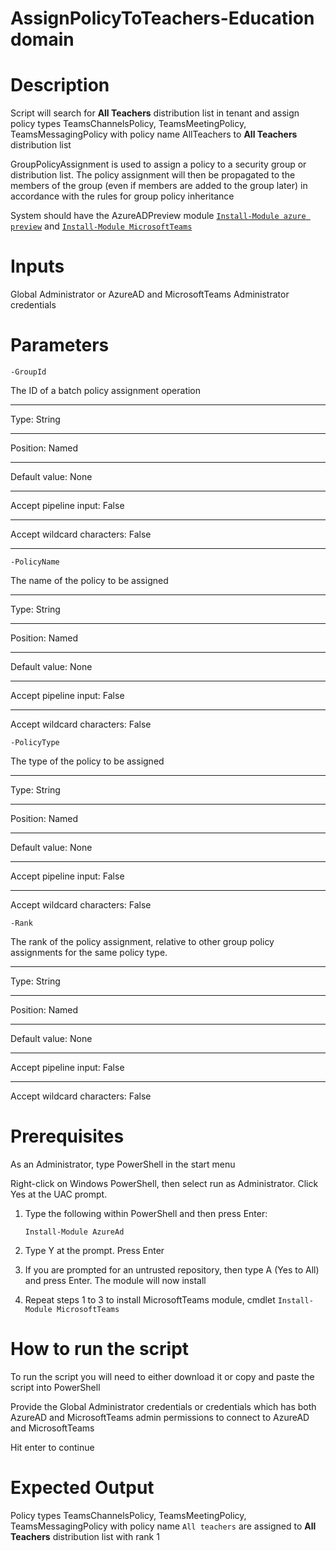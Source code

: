 # AssignPolicyToTeachers-Education domain

# Description
Script will search for **All Teachers** distribution list in tenant and assign policy types TeamsChannelsPolicy, TeamsMeetingPolicy, TeamsMessagingPolicy with policy name AllTeachers to **All Teachers** distribution list

GroupPolicyAssignment is used to assign a policy to a security group or distribution list. The policy assignment will then be propagated to the members of the group (even if members are added to the group later) in accordance with the rules for group policy inheritance

System should have the AzureADPreview module [`Install-Module azure preview`](https://docs.microsoft.com/en-us/powershell/azure/active-directory/install-adv2?view=azureadps-2.0-preview#installing-the-azure-ad-module) and [`Install-Module MicrosoftTeams`](https://www.powershellgallery.com/packages/MicrosoftTeams/1.0.6)

# Inputs
Global Administrator or AzureAD and MicrosoftTeams Administrator credentials 

# Parameters

`-GroupId`

 The ID of a batch policy assignment operation
 - - -
 Type:	String
 - - -
 Position:	Named
 - - -
 Default value:	None
 - - -
 Accept pipeline input:	False
 - - -
 Accept wildcard characters:	False
 - - -

`-PolicyName`

The name of the policy to be assigned
- - -
Type:	String
 - - -
Position:	Named
- - -
Default value:	None
- - -
Accept pipeline input:	False
- - -
Accept wildcard characters:	False

`-PolicyType`

The type of the policy to be assigned
- - -
Type:	String
- - -
Position:	Named
- - -
Default value:	None
- - -
Accept pipeline input:	False
- - -
Accept wildcard characters:	False

`-Rank`

 The rank of the policy assignment, relative to other group policy assignments for the same policy type.
 - - -
 Type:	String
 - - -
 Position:	Named
 - - -
 Default value:	None
 - - -
 Accept pipeline input:	False
 - - -
 Accept wildcard characters:	False

# Prerequisites
As an Administrator, type PowerShell in the start menu

Right-click on Windows PowerShell, then select run as Administrator. Click Yes at the UAC prompt.
1.	Type the following within PowerShell and then press Enter:

     `Install-Module AzureAd` 

2.	Type Y at the prompt. Press Enter

3.	If you are prompted for an untrusted repository, then type A (Yes to All) and press Enter. The module will now install

4. Repeat steps 1 to 3 to install MicrosoftTeams module, cmdlet `Install-Module MicrosoftTeams` 

# How to run the script
To run the script you will need to either download it or copy and paste the script into PowerShell

Provide the Global Administrator credentials or credentials which has both AzureAD and MicrosoftTeams admin permissions to connect to AzureAD and MicrosoftTeams

Hit enter to continue

# Expected Output
Policy types TeamsChannelsPolicy, TeamsMeetingPolicy, TeamsMessagingPolicy with policy name `All teachers` are assigned to **All Teachers** distribution list with rank 1
